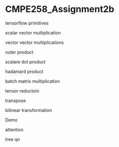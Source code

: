 # CMPE258_Assignment2b

tensorflow primitives

scalar vector multiplication

vector vector multiplications 

outer product

scalare dot product

hadamard product

batch matrix multiplication

 

tensor reductoin

 

transpose

bilinear transformation

 

Demo

attention

tree qn
